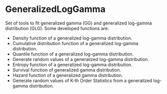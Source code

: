 # GeneralizedLogGamma

Set of tools to fit generalized gamma (GG) and generalized log-gamma distribution (GLG). Some developed functions are:

- Density function of a generalized log-gamma distribution.
- Cumulative distribution function of a generalized log-gamma distribution.
- Quantile function of a generalized log-gamma distribution.
- Generate random values of a generalized log-gamma distribution.
- Entropy function of a generalized log-gamma distribution.
- Survival function of generalized gamma distribution.
- Hazard function of a generalized gamma distribution.
- Generate random values of K-th Order Statistics from a generalized log-gamma distribution. 


